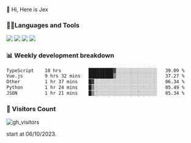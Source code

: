  👋 Hi, Here is Jex

 

### 🧑‍💻Languages and Tools

<code><a href="https://react.dev"><img src="https://api.iconify.design/logos:react.svg" /></a></code>
<code><a href="https://github.com/vuejs/core"><img src="https://api.iconify.design/logos:vue.svg" /></a></code> 
<code><a href="https://github.com/microsoft/TypeScript"><img src="https://api.iconify.design/logos:typescript-icon.svg" /></a></code>
<code><a href="https://threejs.org/"><img src="https://api.iconify.design/logos:threejs.svg" /></a></code>

### 📊 Weekly development breakdown

<!--START_SECTION:waka-->

```txt
TypeScript    10 hrs          █████████▓░░░░░░░░░░░░░░░   39.09 %
Vue.js        9 hrs 32 mins   █████████▒░░░░░░░░░░░░░░░   37.27 %
Other         1 hr 37 mins    █▓░░░░░░░░░░░░░░░░░░░░░░░   06.34 %
Python        1 hr 24 mins    █▒░░░░░░░░░░░░░░░░░░░░░░░   05.49 %
JSON          1 hr 21 mins    █▒░░░░░░░░░░░░░░░░░░░░░░░   05.34 %
```

<!--END_SECTION:waka-->


### 👀 Visitors Count

![gh_visitors](https://profile-counter.glitch.me/jexlau/count.svg)

start at 06/10/2023.
